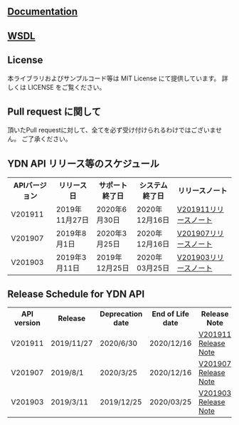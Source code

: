 ## [Documentation](/docs)

## [WSDL](/wsdl)

## License
本ライブラリおよびサンプルコード等は MIT License にて提供しています。
詳しくは LICENSE をご覧ください。
 
## Pull request に関して
頂いたPull requestに対して、全てを必ず受け付けられるわけではございません。
ご了承ください。

## YDN API リリース等のスケジュール
<table class="standard">
<tbody>
<tr>
 <th>APIバージョン</th>
 <th>リリース日</th>
 <th>サポート終了日</th>
 <th>システム終了日</th>
 <th>リリースノート</th>
</tr>
<tr>
 <td>V201911</td>
 <td>2019年11月27日</td>
 <td>2020年6月30日</td>
 <td>2020年12月16日</td>
 <td><a href="../../blob/201911/docs/ja/releasenotes.md">V201911リリースノート</a></td>
</tr>
<tr>
 <td>V201907</td>
 <td>2019年8月1日</td>
 <td>2020年3月25日</td>
 <td>2020年12月16日</td>
 <td><a href="../../blob/201907/docs/ja/releasenotes.md">V201907リリースノート</a></td>
</tr>
<tr>
 <td>V201903</td>
 <td>2019年3月11日</td>
 <td>2019年12月25日</td>
 <td>2020年03月25日</td>
 <td><a href="../../blob/201903/docs/ja/releasenotes.md">V201903リリースノート</a></td>
</tr>
</tbody>
</table>

## Release Schedule for YDN API
<table class="standard">
<tbody>
<tr>
 <th>API version</th>
 <th>Release</th>
 <th>Deprecation date</th>
 <th>End of Life date</th>
 <th>Release Note</th>
</tr>
<tr>
 <td>V201911</td>
 <td>2019/11/27</td>
 <td>2020/6/30</td>
 <td>2020/12/16</td>
 <td><a href="../../blob/201911/docs/en/releasenotes.md">V201911 Release Note</a></td>
</tr>
<tr>
 <td>V201907</td>
 <td>2019/8/1</td>
 <td>2020/3/25</td>
 <td>2020/12/16</td>
 <td><a href="../../blob/201907/docs/en/releasenotes.md">V201907 Release Note</a></td>
</tr>
<tr>
 <td>V201903</td>
 <td>2019/3/11</td>
 <td>2019/12/25</td>
 <td>2020/03/25</td>
 <td><a href="../../blob/201903/docs/en/releasenotes.md">V201903 Release Note</a></td>
</tr>
</tbody>
</table>
